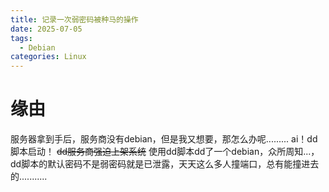 ```yaml
---
title: 记录一次弱密码被种马的操作
date: 2025-07-05
tags:
  - Debian
categories: Linux
---
```

# 缘由
服务器拿到手后，服务商没有debian，但是我又想要，那怎么办呢.........
ai！dd脚本启动！ ~~dd服务商强迫上架系统~~ 
使用dd脚本dd了一个debian，众所周知...，dd脚本的默认密码不是弱密码就是已泄露，天天这么多人撞端口，总有能撞进去的...........
